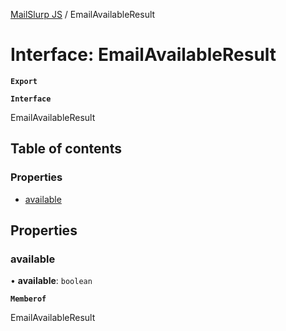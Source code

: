 [MailSlurp JS](../README.md) / EmailAvailableResult

# Interface: EmailAvailableResult

**`Export`**

**`Interface`**

EmailAvailableResult

## Table of contents

### Properties

- [available](EmailAvailableResult.md#available)

## Properties

### available

• **available**: `boolean`

**`Memberof`**

EmailAvailableResult
